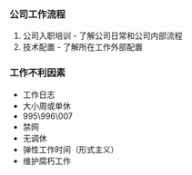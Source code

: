 ### 公司工作流程
1. 公司入职培训 - 了解公司日常和公司内部流程
2. 技术配置        - 了解所在工作外部配置

### 工作不利因素
* 工作日志
* 大小周或单休
* 995\996\007
* 禁网
* 无调休
* 弹性工作时间（形式主义）
* 维护腐朽工作
